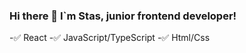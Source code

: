 ### Hi there 👋 I`m Stas, junior frontend developer!

-:white_check_mark: React
-:white_check_mark: JavaScript/TypeScript
-:white_check_mark: Html/Css

